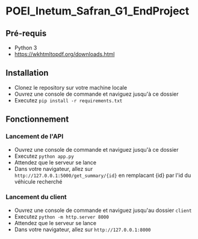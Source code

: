 # POEI_Inetum_Safran_G1_EndProject

## Pré-requis

* Python 3
* https://wkhtmltopdf.org/downloads.html

## Installation

* Clonez le repository sur votre machine locale
* Ouvrez une console de commande et naviguez jusqu'à ce dossier
* Executez ```pip install -r requirements.txt```

## Fonctionnement

### Lancement de l'API
* Ouvrez une console de commande et naviguez jusqu'à ce dossier
* Executez ```python app.py```
* Attendez que le serveur se lance
* Dans votre navigateur, allez sur ```http://127.0.0.1:5000/get_summary/{id}``` en remplacant {id} par l'id du véhicule recherché

### Lancement du client
* Ouvrez une console de commande et naviguez jusqu'au dossier ```client```
* Executez ```python -m http.server 8000```
* Attendez que le serveur se lance
* Dans votre navigateur, allez sur ```http://127.0.0.1:8000```